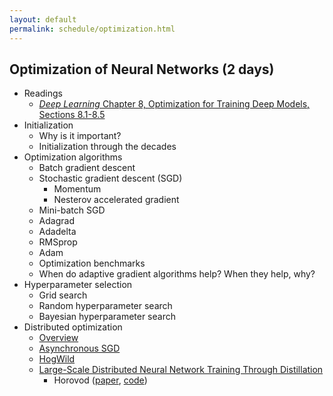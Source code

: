 ```yaml
---
layout: default
permalink: schedule/optimization.html
---
```


## Optimization of Neural Networks (2 days)

* Readings
    * [_Deep Learning_ Chapter 8, Optimization for Training Deep Models, Sections 8.1-8.5](http://www.deeplearningbook.org/contents/optimization.html)
* Initialization
  * Why is it important?
  * Initialization through the decades
* Optimization algorithms
    * Batch gradient descent
    * Stochastic gradient descent (SGD)
        * Momentum
        * Nesterov accelerated gradient
    * Mini-batch SGD
    * Adagrad
    * Adadelta
    * RMSprop
    * Adam
    * Optimization benchmarks
    * When do adaptive gradient algorithms help? When they help, why?
* Hyperparameter selection
    * Grid search
    * Random hyperparameter search
    * Bayesian hyperparameter search
* Distributed optimization
    * [Overview](https://seba-1511.github.io/dist_blog/)
    * [Asynchronous SGD](https://papers.nips.cc/paper/4687-large-scale-distributed-deep-networks)
    * [HogWild](https://arxiv.org/abs/1106.5730)
    * [Large-Scale Distributed Neural Network Training Through Distillation](https://arxiv.org/abs/1804.03235)
        * Horovod ([paper](https://arxiv.org/abs/1802.05799), [code](https://github.com/uber/horovod))
